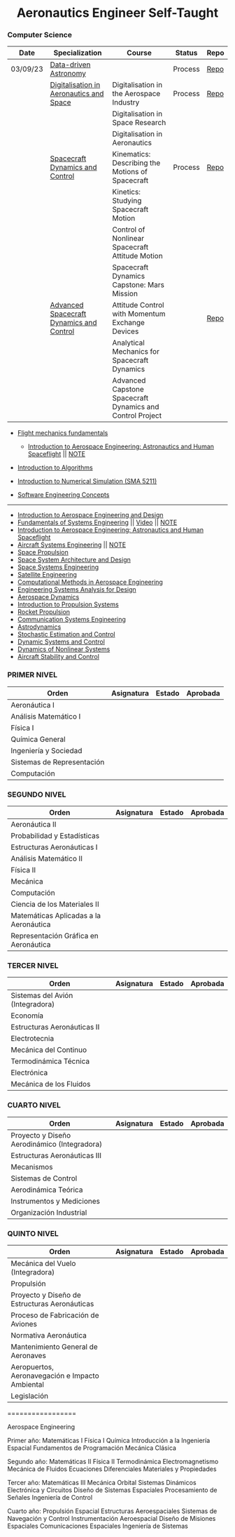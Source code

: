 <h1 align="center"> Aeronautics Engineer Self-Taught </b> </h1>

### Computer Science

|Date      | Specialization	                | Course	    |   Status | Repo | 
|--------- | ------------------------------ |-------------|   ------ |------ | 
| 03/09/23  | [Data-driven Astronomy](https://www.coursera.org/learn/data-driven-astronomy) |  | Process | [Repo](Data_driven_Astronomy/) | 
| | [Digitalisation in Aeronautics and Space](https://www.coursera.org/specializations/aerospace) | Digitalisation in the Aerospace Industry | Process | [Repo](Digitalisation_Aerospace_Industry/) | 
|  |  | Digitalisation in Space Research |   |  | 
|  |  | Digitalisation in Aeronautics |   |  | 
|  | [Spacecraft Dynamics and Control](https://www.coursera.org/specializations/spacecraft-dynamics-control) | Kinematics: Describing the Motions of Spacecraft | Process | [Repo](Spacecraft_Dynamics_and_Control/) | 
|  |  | Kinetics: Studying Spacecraft Motion |   |  | 
|  |  | Control of Nonlinear Spacecraft Attitude Motion |   |  | 
|  |  | Spacecraft Dynamics Capstone: Mars Mission |   |  | 
|   | [Advanced Spacecraft Dynamics and Control](https://www.coursera.org/specializations/advanced-spacecraft-dynamics-control) | Attitude Control with Momentum Exchange Devices |   | [Repo](Advanced_Spacecraft_Dynamics/)  | 
|  |  | Analytical Mechanics for Spacecraft Dynamics |   |  | 
|  |  | Advanced Capstone Spacecraft Dynamics and Control Project |   |  | 

- [Flight mechanics fundamentals](https://www.coursera.org/specializations/flight-mechanics-fundamentals) 

  - [Introduction to Aerospace Engineering: Astronautics and Human Spaceflight](https://www.edx.org/es/course/introduction-to-aerospace-engineering-astronautics) || [NOTE](https://github.com/FernandoFH/Aeronautics-Engineer-Self-Taught/blob/main/Intro_Aerospace_Engineering.md)
- [Introduction to Algorithms ](https://ocw.mit.edu/courses/6-006-introduction-to-algorithms-fall-2011/) 
- [Introduction to Numerical Simulation (SMA 5211)](https://ocw.mit.edu/courses/electrical-engineering-and-computer-science/6-336j-introduction-to-numerical-simulation-sma-5211-fall-2003/index.htm) 
- [Software Engineering Concepts](https://ocw.mit.edu/courses/aeronautics-and-astronautics/16-355j-software-engineering-concepts-fall-2005/index.htm) 
------ 
- [Introduction to Aerospace Engineering and Design](https://ocw.mit.edu/courses/aeronautics-and-astronautics/16-00-introduction-to-aerospace-engineering-and-design-spring-2003/) 
- [Fundamentals of Systems Engineering](https://ocw.mit.edu/courses/aeronautics-and-astronautics/16-842-fundamentals-of-systems-engineering-fall-2015/) || [Video](https://www.youtube.com/playlist?list=PLUl4u3cNGP60jIMmB53zl6awCKMnABhYx) || [NOTE](https://github.com/FernandoFH/Aeronautics-Engineer-Self-Taught/blob/main/Fundamentals_Systems_Engineering.md) 
- [Introduction to Aerospace Engineering: Astronautics and Human Spaceflight](https://ocw.mit.edu/courses/6-046j-introduction-to-algorithms-sma-5503-fall-2005/)
- [Aircraft Systems Engineering](https://ocw.mit.edu/courses/aeronautics-and-astronautics/16-885j-aircraft-systems-engineering-fall-2005/) || [NOTE](https://github.com/FernandoFH/Aeronautics-Engineer-Self-Taught/blob/main/Aircraft_Systems_Engineering.md)
- [Space Propulsion](https://ocw.mit.edu/courses/aeronautics-and-astronautics/16-522-space-propulsion-spring-2015/index.htm) 
- [Space System Architecture and Design](https://ocw.mit.edu/courses/aeronautics-and-astronautics/16-892j-space-system-architecture-and-design-fall-2004/index.htm) 
- [Space Systems Engineering](https://ocw.mit.edu/courses/aeronautics-and-astronautics/16-89j-space-systems-engineering-spring-2007/index.htm) 
- [Satellite Engineering](https://ocw.mit.edu/courses/aeronautics-and-astronautics/16-851-satellite-engineering-fall-2003/index.htm) 
- [Computational Methods in Aerospace Engineering](https://ocw.mit.edu/courses/aeronautics-and-astronautics/16-90-computational-methods-in-aerospace-engineering-spring-2014/) 
- [Engineering Systems Analysis for Design](https://ocw.mit.edu/courses/engineering-systems-division/esd-71-engineering-systems-analysis-for-design-fall-2008/) 
- [Aerospace Dynamics](https://ocw.mit.edu/courses/aeronautics-and-astronautics/16-61-aerospace-dynamics-spring-2003/index.htm) 
- [Introduction to Propulsion Systems](https://ocw.mit.edu/courses/aeronautics-and-astronautics/16-50-introduction-to-propulsion-systems-spring-2012/) 
- [Rocket Propulsion](https://ocw.mit.edu/courses/aeronautics-and-astronautics/16-512-rocket-propulsion-fall-2005/index.htm) 
- [Communication Systems Engineering](https://ocw.mit.edu/courses/aeronautics-and-astronautics/16-36-communication-systems-engineering-spring-2009/) 
- [Astrodynamics](https://ocw.mit.edu/courses/aeronautics-and-astronautics/16-346-astrodynamics-fall-2008/index.htm) 
- [Stochastic Estimation and Control](https://ocw.mit.edu/courses/aeronautics-and-astronautics/16-322-stochastic-estimation-and-control-fall-2004/) 
- [Dynamic Systems and Control](https://ocw.mit.edu/courses/electrical-engineering-and-computer-science/6-241j-dynamic-systems-and-control-spring-2011/index.htm) 
- [Dynamics of Nonlinear Systems](https://ocw.mit.edu/courses/electrical-engineering-and-computer-science/6-243j-dynamics-of-nonlinear-systems-fall-2003/index.htm)
- [Aircraft Stability and Control](https://ocw.mit.edu/courses/aeronautics-and-astronautics/16-333-aircraft-stability-and-control-fall-2004/) 


### PRIMER NIVEL
|Orden | Asignatura	| Estado  | Aprobada | 	 
|----- | ---------- |---------|--------- |  
| Aeronáutica I	|            |         |          |  
| Análisis Matemático I		|            |         |          |  
| Física I |            |         |          |  
| Química General		|            |         |          |  
| Ingeniería y Sociedad			|            |         |          |  
| Sistemas de Representación			|            |         |          |  
| Computación				|            |         |          |  

### SEGUNDO NIVEL
|Orden | Asignatura	| Estado  | Aprobada | 	 
|----- | ---------- |---------|--------- |  
| Aeronáutica II	|            |         |          |  
| Probabilidad y Estadísticas		|            |         |          |  
| Estructuras Aeronáuticas I |            |         |          |  
| Análisis Matemático II	|            |         |          |  
| Física II			|            |         |          |  
| Mecánica 			|            |         |          |  
| Computación				|            |         |          |  
| Ciencia de los Materiales II |            |         |          |  
| Matemáticas Aplicadas a la Aeronáutica		|            |         |          |  
| Representación Gráfica en Aeronáutica				|            |         |          |  

### TERCER NIVEL
|Orden | Asignatura	| Estado  | Aprobada | 	 
|----- | ---------- |---------|--------- |  
| Sistemas del Avión (Integradora)	|            |         |          |  
| Economía		|            |         |          |  
| Estructuras Aeronáuticas II |            |         |          |  
| Electrotecnia	|            |         |          |  
| Mecánica del Continuo	|            |         |          |  
| Termodinámica Técnica 			|            |         |          |  
| Electrónica				|            |         |          |  
| Mecánica de los Fluidos |            |         |          |  

### CUARTO NIVEL
|Orden | Asignatura	| Estado  | Aprobada | 	 
|----- | ---------- |---------|--------- |  
| Proyecto y Diseño Aerodinámico (Integradora)	|            |         |          |  
| Estructuras Aeronáuticas III		|            |         |          |  
| Mecanismos |            |         |          |  
| Sistemas de Control	|            |         |          |  
| Aerodinámica Teórica	|            |         |          |  
| Instrumentos y Mediciones			|            |         |          |  
| Organización Industrial			|            |         |          |  

### QUINTO NIVEL
|Orden | Asignatura	| Estado  | Aprobada | 	 
|----- | ---------- |---------|--------- |  
| Mecánica del Vuelo (Integradora)	|            |         |          |  
| Propulsión		|            |         |          |  
| Proyecto y Diseño de Estructuras Aeronáuticas |            |         |          |  
| Proceso de Fabricación de Aviones	|            |         |          |  
| Normativa Aeronáutica		|            |         |          |  
| Mantenimiento General de Aeronaves			|            |         |          |  
| Aeropuertos, Aeronavegación e Impacto Ambiental		|            |         |          |  
| Legislación	|            |         |          |  


=================

 Aerospace Engineering

Primer año:
Matemáticas I
Física I
Química
Introducción a la Ingeniería Espacial
Fundamentos de Programación
Mecánica Clásica


Segundo año:
Matemáticas II
Física II
Termodinámica
Electromagnetismo
Mecánica de Fluidos
Ecuaciones Diferenciales
Materiales y Propiedades


Tercer año:
Matemáticas III
Mecánica Orbital
Sistemas Dinámicos
Electrónica y Circuitos
Diseño de Sistemas Espaciales
Procesamiento de Señales
Ingeniería de Control


Cuarto año:
Propulsión Espacial
Estructuras Aeroespaciales
Sistemas de Navegación y Control
Instrumentación Aeroespacial
Diseño de Misiones Espaciales
Comunicaciones Espaciales
Ingeniería de Sistemas
